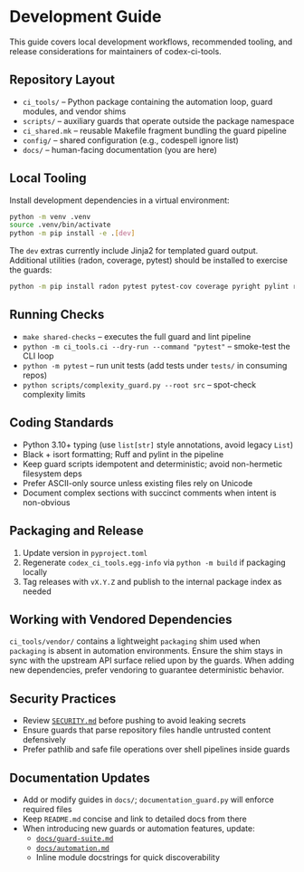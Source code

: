 # Development Guide

This guide covers local development workflows, recommended tooling, and release
considerations for maintainers of codex-ci-tools.

## Repository Layout
- `ci_tools/` – Python package containing the automation loop, guard modules, and vendor shims
- `scripts/` – auxiliary guards that operate outside the package namespace
- `ci_shared.mk` – reusable Makefile fragment bundling the guard pipeline
- `config/` – shared configuration (e.g., codespell ignore list)
- `docs/` – human-facing documentation (you are here)

## Local Tooling
Install development dependencies in a virtual environment:

```bash
python -m venv .venv
source .venv/bin/activate
python -m pip install -e .[dev]
```

The `dev` extras currently include Jinja2 for templated guard output. Additional
utilities (radon, coverage, pytest) should be installed to exercise the guards:

```bash
python -m pip install radon pytest pytest-cov coverage pyright pylint ruff codespell deptry vulture
```

## Running Checks
- `make shared-checks` – executes the full guard and lint pipeline
- `python -m ci_tools.ci --dry-run --command "pytest"` – smoke-test the CLI loop
- `python -m pytest` – run unit tests (add tests under `tests/` in consuming repos)
- `python scripts/complexity_guard.py --root src` – spot-check complexity limits

## Coding Standards
- Python 3.10+ typing (use `list[str]` style annotations, avoid legacy `List`)
- Black + isort formatting; Ruff and pylint in the pipeline
- Keep guard scripts idempotent and deterministic; avoid non-hermetic filesystem deps
- Prefer ASCII-only source unless existing files rely on Unicode
- Document complex sections with succinct comments when intent is non-obvious

## Packaging and Release
1. Update version in `pyproject.toml`
2. Regenerate `codex_ci_tools.egg-info` via `python -m build` if packaging locally
3. Tag releases with `vX.Y.Z` and publish to the internal package index as needed

## Working with Vendored Dependencies
`ci_tools/vendor/` contains a lightweight `packaging` shim used when
`packaging` is absent in automation environments. Ensure the shim stays in sync
with the upstream API surface relied upon by the guards. When adding new
dependencies, prefer vendoring to guarantee deterministic behavior.

## Security Practices
- Review [`SECURITY.md`](../SECURITY.md) before pushing to avoid leaking secrets
- Ensure guards that parse repository files handle untrusted content defensively
- Prefer pathlib and safe file operations over shell pipelines inside guards

## Documentation Updates
- Add or modify guides in `docs/`; `documentation_guard.py` will enforce required files
- Keep `README.md` concise and link to detailed docs from there
- When introducing new guards or automation features, update:
  - [`docs/guard-suite.md`](guard-suite.md)
  - [`docs/automation.md`](automation.md)
  - Inline module docstrings for quick discoverability
